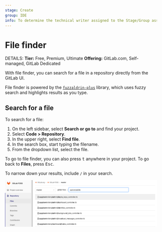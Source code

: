 ```yaml
---
stage: Create
group: IDE
info: To determine the technical writer assigned to the Stage/Group associated with this page, see https://handbook.gitlab.com/handbook/product/ux/technical-writing/#assignments
---
```


# File finder

DETAILS:
**Tier:** Free, Premium, Ultimate
**Offering:** GitLab.com, Self-managed, GitLab Dedicated

With file finder, you can search for a file in a repository directly from the GitLab UI.

File finder is powered by the [`fuzzaldrin-plus`](https://github.com/jeancroy/fuzz-aldrin-plus) library, which uses fuzzy search and highlights results as you type.

## Search for a file

To search for a file:

1. On the left sidebar, select **Search or go to** and find your project.
1. Select **Code > Repository**.
1. In the upper right, select **Find file**.
1. In the search box, start typing the filename.
1. From the dropdown list, select the file.

To go to file finder, you can also press <kbd>t</kbd> anywhere in your project.
To go back to **Files**, press <kbd>Esc</kbd>.

To narrow down your results, include `/` in your search.

![Find file button](img/file_finder_find_file_v12_10.png)
